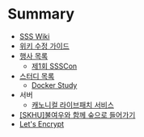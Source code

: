 # Summary

* [SSS Wiki](README.md)
* [위키 수정 가이드](HowToEdit.md)
* [행사 목록](events/index.md)
  * [제1회 SSSCon](events/ssscon1st.md)
* [스터디 목록](studies/index.md)
  * [Docker Study](studies/docker-study.md)
* 서버
  * [캐노니컬 라이브패치 서비스](server/canonical-livepatch.md)
* [\[SKHU\]불여우와 함께 숲으로 들어가기](skhu-forest-with-firefox.md)
* [Let's Encrypt](letsencrypt.md)
